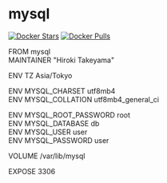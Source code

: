 # mysql
[![Docker Stars](https://img.shields.io/docker/stars/takeyamajp/mysql.svg?style=flat-square)](https://hub.docker.com/r/takeyamajp/mysql/)
[![Docker Pulls](https://img.shields.io/docker/pulls/takeyamajp/mysql.svg?style=flat-square)](https://hub.docker.com/r/takeyamajp/mysql/)

FROM mysql  
MAINTAINER "Hiroki Takeyama"

ENV TZ Asia/Tokyo

ENV MYSQL_CHARSET utf8mb4  
ENV MYSQL_COLLATION utf8mb4_general_ci

ENV MYSQL_ROOT_PASSWORD root  
ENV MYSQL_DATABASE db  
ENV MYSQL_USER user  
ENV MYSQL_PASSWORD user

VOLUME /var/lib/mysql

EXPOSE 3306
